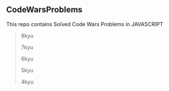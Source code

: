 ## CodeWarsProblems
This repo contains Solved Code Wars Problems in JAVASCRIPT

>8kyu
>
>7kyu
>
>6kyu
>
>5kyu
>
>4kyu


